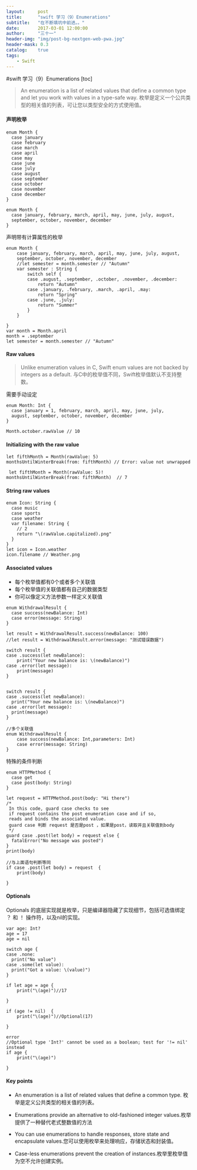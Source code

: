 ```yaml
---
layout:     post
title:      "swift 学习（9）Enumerations"
subtitle:   "在不断填坑中前进。。"
date:       2017-03-01 12:00:00
author:     "三十一"
header-img: "img/post-bg-nextgen-web-pwa.jpg"
header-mask: 0.3
catalog:    true
tags:
    - Swift
---
```

#swift 学习（9）Enumerations
[toc]
> An enumeration is a list of related values that define a common type and let you work with values in a type-safe way.
枚举是定义一个公共类型的相关值的列表，可让您以类型安全的方式使用值。

#### **声明枚举**

```
enum Month {  case january  case february  case march  case april  case may  case june  case july  case august  case september  case october  case november  case december}

enum Month {  case january, february, march, april, may, june, july, august,  september, october, november, december}
```

声明带有计算属性的枚举

```
enum Month {
    case january, february, march, april, may, june, july, august,
    september, october, november, december
    //let semester = month.semester // "Autumn"
    var semester : String {
        switch self {
        case .august, .september, .october, .november, .december:
            return "Autumn"
        case .january, .february, .march, .april, .may:
            return "Spring"
        case .june, .july:
            return "Summer"
        }
    }
    
}
var month = Month.april
month = .september
let semester = month.semester // "Autumn"
```

#### **Raw values**
> Unlike enumeration values in C, Swift enum values are not backed by integers as a default. 
> 与C中的枚举值不同，Swift枚举值默认不支持整数。

需要手动设定

```
enum Month: Int {  case january = 1, february, march, april, may, june, july,  august, september, october, november, december}

Month.october.rawValue // 10

```

#### **Initializing with the raw value**

```
let fifthMonth = Month(rawValue: 5)
monthsUntilWinterBreak(from: fifthMonth) // Error: value not unwrapped

 let fifthMonth = Month(rawValue: 5)!monthsUntilWinterBreak(from: fifthMonth)  // 7
```
#### **String raw values**

```
enum Icon: String {  case music  case sports  case weather  var filename: String {    // 2    return "\(rawValue.capitalized).png"  }}let icon = Icon.weathericon.filename // Weather.png
```

#### **Associated values**

* 每个枚举值都有0个或者多个关联值
* 每个枚举值的关联值都有自己的数据类型
* 你可以像定义方法参数一样定义关联值

```
enum WithdrawalResult {  case success(newBalance: Int)  case error(message: String)}

let result = WithdrawalResult.success(newBalance: 100)
//let result = WithdrawalResult.error(message: "测试错误数据")

switch result {
case .success(let newBalance):
    print("Your new balance is: \(newBalance)")
case .error(let message):
    print(message)
}


switch result {case .success(let newBalance):  print("Your new balance is: \(newBalance)")case .error(let message):  print(message)}

//多个关联值
enum WithdrawalResult {
    case success(newBalance: Int,parameters: Int)
    case error(message: String)
}
```

特殊的条件判断

```
enum HTTPMethod {  case get  case post(body: String)}

let request = HTTPMethod.post(body: "Hi there")
/* 
 In this code, guard case checks to see 
 if request contains the post enumeration case and if so,
 reads and binds the associated value.
 guard case 判断 request 是否是post ，如果是post，读取并且关联值到body
 */guard case .post(let body) = request else {  fatalError("No message was posted")}print(body)

//与上面语句判断等同
if case .post(let body) = request  {
    print(body)

}

```
#### **Optionals**
Optionals 的底层实现就是枚举，只是编译器隐藏了实现细节，包括可选值绑定 ？ 和 ！ 操作符，以及nil的实现。


```
var age: Int?age = 17age = nil

switch age {case .none:  print("No value")case .some(let value):  print("Got a value: \(value)")}

if let age = age {
    print("\(age)")//17

}

if (age != nil)  {
    print("\(age)")//Optional(17)

}

error
//Optional type 'Int?' cannot be used as a boolean; test for '!= nil' instead
if age {
    print("\(age)")

}

```


#### **Key points**

* An enumeration is a list of related values that define a common type. 枚举是定义公共类型的相关值的列表。

* Enumerations provide an alternative to old-fashioned integer values.枚举提供了一种替代老式整数值的方法

* You can use enumerations to handle responses, store state and encapsulate values.您可以使用枚举来处理响应，存储状态和封装值。
 
* Case-less enumerations prevent the creation of instances.枚举里枚举值为空不允许创建实例。

